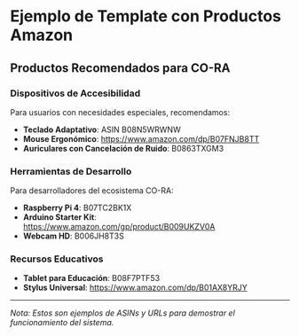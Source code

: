 # Ejemplo de Template con Productos Amazon

## Productos Recomendados para CO-RA

### Dispositivos de Accesibilidad

Para usuarios con necesidades especiales, recomendamos:

- **Teclado Adaptativo**: ASIN B08N5WRWNW
- **Mouse Ergonómico**: https://www.amazon.com/dp/B07FNJB8TT
- **Auriculares con Cancelación de Ruido**: B0863TXGM3

### Herramientas de Desarrollo

Para desarrolladores del ecosistema CO-RA:

- **Raspberry Pi 4**: B07TC2BK1X
- **Arduino Starter Kit**: https://www.amazon.com/gp/product/B009UKZV0A
- **Webcam HD**: B006JH8T3S

### Recursos Educativos

- **Tablet para Educación**: B08F7PTF53
- **Stylus Universal**: https://www.amazon.com/dp/B01AX8YRJY

---

*Nota: Estos son ejemplos de ASINs y URLs para demostrar el funcionamiento del sistema.*
